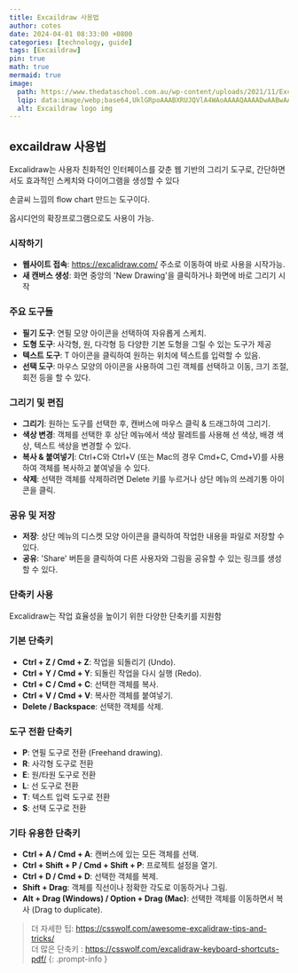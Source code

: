 ```yaml
---
title: Excaildraw 사용법
author: cotes
date: 2024-04-01 08:33:00 +0800
categories: [technology, guide]
tags: [Excaildraw]
pin: true
math: true
mermaid: true
image:
  path: https://www.thedataschool.com.au/wp-content/uploads/2021/11/Excalidraw-1080x669.png
  lqip: data:image/webp;base64,UklGRpoAAABXRUJQVlA4WAoAAAAQAAAADwAABwAAQUxQSDIAAAARL0AmbZurmr57yyIiqE8oiG0bejIYEQTgqiDA9vqnsUSI6H+oAERp2HZ65qP/VIAWAFZQOCBCAAAA8AEAnQEqEAAIAAVAfCWkAALp8sF8rgRgAP7o9FDvMCkMde9PK7euH5M1m6VWoDXf2FkP3BqV0ZYbO6NA/VFIAAAA
  alt: Excaildraw logo img 
---
```



## excaildraw 사용법

Excalidraw는 사용자 친화적인 인터페이스를 갖춘 웹 기반의 그리기 도구로, 간단하면서도 효과적인 스케치와 다이어그램을 생성할 수 있다 

손글씨 느낌의 flow chart 만드는 도구이다.

옵시디언의 확장프로그램으로도 사용이 가능.

### **시작하기**

- **웹사이트 접속**: https://excalidraw.com/ 주소로 이동하여 바로 사용을 시작가능.
- **새 캔버스 생성**: 화면 중앙의 'New Drawing'을 클릭하거나 화면에 바로 그리기 시작

### **주요 도구들**

- **필기 도구**: 연필 모양 아이콘을 선택하여 자유롭게 스케치.
- **도형 도구**: 사각형, 원, 다각형 등 다양한 기본 도형을 그릴 수 있는 도구가 제공
- **텍스트 도구**: T 아이콘을 클릭하여 원하는 위치에 텍스트를 입력할 수 있음.
- **선택 도구**: 마우스 모양의 아이콘을 사용하여 그린 객체를 선택하고 이동, 크기 조절, 회전 등을 할 수 있다.

### **그리기 및 편집**

- **그리기**: 원하는 도구를 선택한 후, 캔버스에 마우스 클릭 & 드래그하여 그리기.
- **색상 변경**: 객체를 선택한 후 상단 메뉴에서 색상 팔레트를 사용해 선 색상, 배경 색상, 텍스트 색상을 변경할 수 있다.
- **복사 & 붙여넣기**: Ctrl+C와 Ctrl+V (또는 Mac의 경우 Cmd+C, Cmd+V)를 사용하여 객체를 복사하고 붙여넣을 수 있다.
- **삭제**: 선택한 객체를 삭제하려면 Delete 키를 누르거나 상단 메뉴의 쓰레기통 아이콘을 클릭.

### **공유 및 저장**

- **저장**: 상단 메뉴의 디스켓 모양 아이콘을 클릭하여 작업한 내용을 파일로 저장할 수 있다.
- **공유**: 'Share' 버튼을 클릭하여 다른 사용자와 그림을 공유할 수 있는 링크를 생성할 수 있다.

### **단축키 사용**

Excalidraw는 작업 효율성을 높이기 위한 다양한 단축키를 지원함 

### **기본 단축키**

- **Ctrl + Z / Cmd + Z**: 작업을 되돌리기 (Undo).
- **Ctrl + Y / Cmd + Y**: 되돌린 작업을 다시 실행 (Redo).
- **Ctrl + C / Cmd + C**: 선택한 객체를 복사.
- **Ctrl + V / Cmd + V**: 복사한 객체를 붙여넣기.
- **Delete / Backspace**: 선택한 객체를 삭제.

### **도구 전환 단축키**

- **P**: 연필 도구로 전환 (Freehand drawing).
- **R**: 사각형 도구로 전환
- **E**: 원/타원 도구로 전환
- **L**: 선 도구로 전환
- **T**: 텍스트 입력 도구로 전환
- **S**: 선택 도구로 전환

### **기타 유용한 단축키**

- **Ctrl + A / Cmd + A**: 캔버스에 있는 모든 객체를 선택.
- **Ctrl + Shift + P / Cmd + Shift + P**: 프로젝트 설정을 열기.
- **Ctrl + D / Cmd + D**: 선택한 객체를 복제.
- **Shift + Drag**: 객체를 직선이나 정확한 각도로 이동하거나 그림.
- **Alt + Drag (Windows) / Option + Drag (Mac)**: 선택한 객체를 이동하면서 복사 (Drag to duplicate).  
  
  
  
> 더 자세한 팁: https://csswolf.com/awesome-excalidraw-tips-and-tricks/   
> 더 많은 단축키 : https://csswolf.com/excalidraw-keyboard-shortcuts-pdf/
{: .prompt-info }